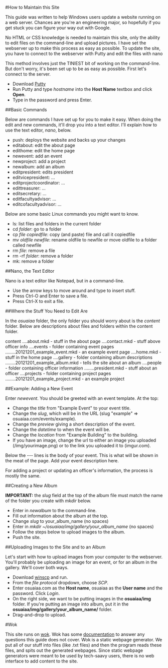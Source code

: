 #How to Maintain this Site

This guide was written to help Windows users update a website running on a
web server. Chances are you're an engineering major, so hopefully if you get
stuck you can figure your way out with Google.

No HTML or CSS knowledge is needed to maintain this site, only the ability to
edit files on the command-line and upload pictures. I have set the webserver up
to make this process as easy as possible. To update the site, you have to
connect to the webserver with Putty and edit the files with nano

This method involves just the TINIEST bit of working on the command-line. But
don't worry, it's been set up to be as easy as possible. First let's connect to
the server.

- Download [Putty](http://http://the.earth.li/~sgtatham/putty/latest/x86/putty.exe)
- Run Putty and type *hostname* into the **Host Name** textbox and click **Open**.
- Type in the password and press Enter.

##Basic Commands

Below are commands I have set up for you to make it easy. When doing the edit
and new commands, it'll drop you into a text editor. I'll explain how to use
the text editor, *nano*, below.

- push: deploys the website and backs up your changes
- editabout: edit the about page
- edithome: edit the home page
- newevent: add an event
- newproject: add a project
- newalbum: add an album
- editpresident: edits president
- editvicepresident: ...
- editprojectcoordinator: ...
- edittreasurer: ...
- editsecretary: ...
- editfacultyadvisor: ...
- editcofacultyadvisor: ...

Below are some basic Linux commands you might want to know.

- ls: list files and folders in the current folder
- cd *folder*: go to a folder
- cp *file* *copiedfile*: copy (and paste) file and call it copiedfile
- mv *oldfile* *newfile*: rename oldfile to newfile or move oldfile to a folder
  called newfile
- rm *file*: remove a file
- rm -rf *folder*: remove a folder
- mk: remove a folder

##Nano, the Text Editor

Nano is a text editor like Notepad, but in a command-line.

- Use the arrow keys to move around and type to insert stuff.
- Press Ctrl-O and Enter to save a file.
- Press Ctrl-X to exit a file.

##Where the Stuff You Need to Edit Are

In the *osuaiaa* folder, the only folder you should worry about is the
*content* folder. Below are descriptions about files and folders within the
content folder.

content
....about.mkd - stuff in the about page
....contact.mkd - stuff above officer info
....events - folder containing event pages
........20121201_example_event.mkd - an example event page
....home.mkd - stuff in the home page
....gallery - folder containing album descriptions
........20121201_example_album.mkd - tells the site about an album
....people - folder containing officer information
........president.mkd - stuff about an officer
....projects - folder containing project pages
........20121201_example_project.mkd - an example project

##Example: Adding a New Event

Enter *newevent*. You should be greeted with an event template. At the top:

- Change the *title* from "Example Event" to your event title.
- Change the *slug*, which will be in the URL (slug "example" =>
  osuaiaa.com/events/example).
- Change the *preview* giving a short description of the event.
- Change the *datetime* to when the event will be.
- Change the *location* from "Example Building" to the building.
- If you have an image, change the url to either an image you uploaded
  (/img/yourimage.png) or to the link you uploaded it to (imgur.com).

Below the --- lines is the body of your event. This is what will be shown in
the meat of the page. Add your event description here.

For adding a project or updating an officer's information, the process is
mostly the same.

##Creating a New Album

**IMPORTANT:** the *slug* field at the top of the album file must match the name of
the folder you create with *mkdir* below.

- Enter in *newalbum* to the command-line.
- Fill out information about the album at the top.
- Change *slug* to your\_album\_name (no spaces)
- Enter in *mkdir ~/osuaiaa/img/gallery/your\_album\_name* (no spaces)
- Follow the steps below to upload images to the album.
- Push the site.

##Uploading Images to the Site and to an Album

Let's start with how to upload images from your computer to the webserver.
You'll probably be uploading an image for an event, or for an album in the
gallery. We'll cover both ways.

- Download [winscp](http://winscp.net/download/winscp511.zip) and run.
- From the *file protocol* dropdown, choose *SCP*.
- Enter osuaiaa.com as the **Host name**, osuaiaa as the **User name** and the
  password. Click *Login*.
- On the right side, we want to be putting images in the **osuaiaa/img**
  folder. If you're putting an image into album, put it in the
  **osuaiaa/img/gallery/your_album_name/** folder.
- Drag-and-drop to upload.

#Wok

This site runs on [wok](http://wok.mytmhon.com). Wok has some
[documentation](http://wok.mythmon.com/docs/urls) to answer any questions this
guide does not cover. Wok is a static webpage generator. We put all of our
stuff into files (like .txt files) and then the program reads these files, and
spits out the generated webpages. Since static webpage generators were meant to
be used by tech-saavy users, there is no web interface to add content to the
site.

